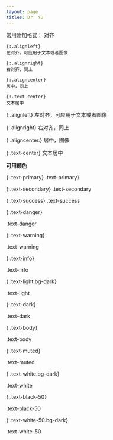 ```yaml
---
layout: page
titles: Dr. Yu
---
```


常用附加格式：
对齐
```
{:.alignleft} 
左对齐，可应用于文本或者图像

{:.alignright} 
右对齐，同上

{:.aligncenter}
居中，同上

{:.text-center}
文本居中
```

{:.alignleft} 
左对齐，可应用于文本或者图像

{:.alignright} 
右对齐，同上

{:.aligncenter.}
居中，图像

{:.text-center}
文本居中

**可用颜色**

{:.text-primary}
.text-primary}

{:.text-secondary}
.text-secondary

{:.text-success}
.text-success

{:.text-danger}

.text-danger

{:.text-warning}

.text-warning

{:.text-info}

.text-info

{:.text-light.bg-dark}

.text-light

{:.text-dark}

.text-dark

{:.text-body}

.text-body

{:.text-muted}

.text-muted

{:.text-white.bg-dark}

.text-white

{:.text-black-50}

.text-black-50

{:.text-white-50.bg-dark}

.text-white-50